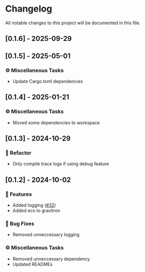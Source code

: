 # Changelog

All notable changes to this project will be documented in this file.

## [0.1.6] - 2025-09-29



## [0.1.5] - 2025-05-01

### ⚙️ Miscellaneous Tasks

- Update Cargo.toml dependencies


## [0.1.4] - 2025-01-21

### ⚙️ Miscellaneous Tasks

- Moved some dependencies to workspace


## [0.1.3] - 2024-10-29

### 🚜 Refactor

- Only compile trace logs if using debug feature


## [0.1.2] - 2024-10-02

### 🚀 Features

- Added logging ([#32](https://github.com/Profiidev/gravitron/pull/32))
- Added ecs to gravitron

### 🐛 Bug Fixes

- Removed unneccessary logging

### ⚙️ Miscellaneous Tasks

- Removed unneccessary dependency
- Updated READMEs



